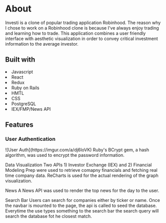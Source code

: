 <h1>About</h1>
Investi is a clone of popular trading application Robinhood. The reason why I chose to work on a Robinhood clone is because I've always enjoy trading and learning how to trade. This application combines a user friendly interface with aesthetic visualization in order to convey critical investment information to the average investor. 


<h2>Built with</h2>
  <li>Javascript</li>
  <li>React</li>
  <li>Redux</li>
  <li>Ruby on Rails</li>
  <li>HMTL</li>
  <li>CSS</li>
  <li>PostgreSQL</li>
  <li>IEX/FMP/News API</li>

<h2>Features</h2>

<h3>User Authentication </h3>
![User Auth](https://imgur.com/a/dj6IoVK)
Ruby's BCrypt gem, a hash algorithm, was used to encrypt the password information. 


Data Visualization
Two APIs 1) Investor Exchange (IEX) and 2) Financial Modeling Prep were used to retrieve comapny financials and fetching real time company data. ReCharts is used for the actual rendering of the graph visualization.

News
A News API was used to render the top news for the day to the user. 

Search Bar
Users can search for companies either by ticker or name. Once the navbar is mounted to the page, the api is called to seed the database. Everytime the use types something to the search bar the search query will search the database fot he closest match. 
